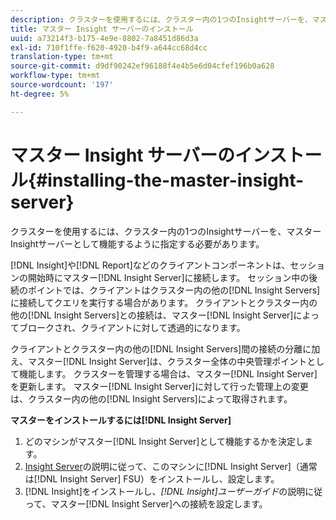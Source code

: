 ```yaml
---
description: クラスターを使用するには、クラスター内の1つのInsightサーバーを、マスターInsightサーバーとして機能するように指定する必要があります。
title: マスター Insight サーバーのインストール
uuid: a73214f3-b175-4e9e-8802-7a8451d86d3a
exl-id: 710f1ffe-f620-4920-b4f9-a644cc68d4cc
translation-type: tm+mt
source-git-commit: d9df90242ef96188f4e4b5e6d04cfef196b0a628
workflow-type: tm+mt
source-wordcount: '197'
ht-degree: 5%

---
```


# マスター Insight サーバーのインストール{#installing-the-master-insight-server}

クラスターを使用するには、クラスター内の1つのInsightサーバーを、マスターInsightサーバーとして機能するように指定する必要があります。

[!DNL Insight]や[!DNL Report]などのクライアントコンポーネントは、セッションの開始時にマスター[!DNL Insight Server]に接続します。 セッション中の後続のポイントでは、クライアントはクラスター内の他の[!DNL Insight Servers]に接続してクエリを実行する場合があります。 クライアントとクラスター内の他の[!DNL Insight Servers]との接続は、マスター[!DNL Insight Server]によってブロークされ、クライアントに対して透過的になります。

クライアントとクラスター内の他の[!DNL Insight Servers]間の接続の分離に加え、マスター[!DNL Insight Server]は、クラスター全体の中央管理ポイントとして機能します。 クラスターを管理する場合は、マスター[!DNL Insight Server]を更新します。 マスター[!DNL Insight Server]に対して行った管理上の変更は、クラスター内の他の[!DNL Insight Servers]によって取得されます。

**マスターをインストールするには[!DNL Insight Server]**

1. どのマシンがマスター[!DNL Insight Server]として機能するかを決定します。
1. [Insight Server](../../../../../../home/c-inst-svr/c-msr-server/c-msr-server.md)の説明に従って、このマシンに[!DNL Insight Server]（通常は[!DNL Insight Server] FSU）をインストールし、設定します。
1. [!DNL Insight]をインストールし、*[!DNL Insight]ユーザーガイド*&#x200B;の説明に従って、マスター[!DNL Insight Server]への接続を設定します。
